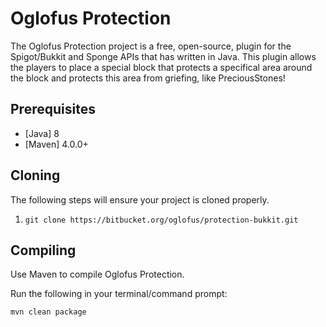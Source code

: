 # Oglofus Protection

The Oglofus Protection project is a free, open-source, plugin for the Spigot/Bukkit and Sponge APIs that has written in Java. This plugin allows the players to place a special block that protects a specifical area around the block and protects this area from griefing, like PreciousStones!

## Prerequisites
* [Java] 8
* [Maven] 4.0.0+

## Cloning
The following steps will ensure your project is cloned properly.

1. `git clone https://bitbucket.org/oglofus/protection-bukkit.git`

## Compiling
Use Maven to compile Oglofus Protection.

Run the following in your terminal/command prompt:
```shell
mvn clean package
```
